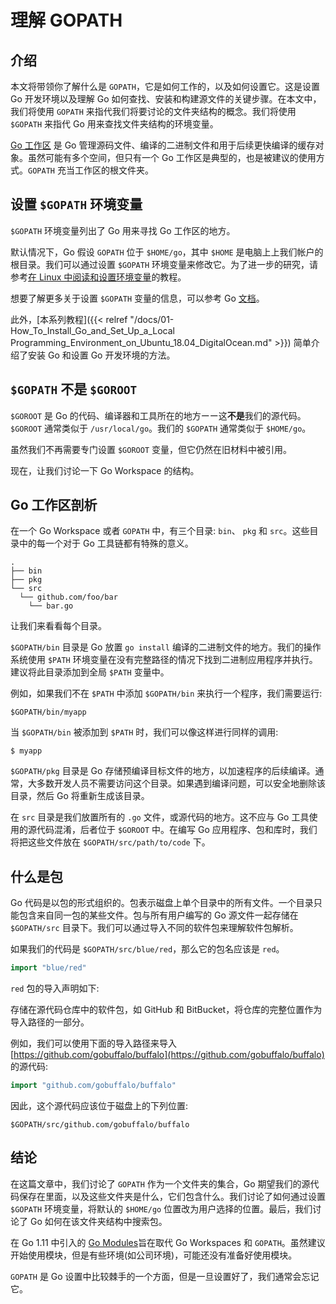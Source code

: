 # 理解 GOPATH

## 介绍

本文将带领你了解什么是 `GOPATH`，它是如何工作的，以及如何设置它。这是设置 Go 开发环境以及理解 Go 如何查找、安装和构建源文件的关键步骤。在本文中，我们将使用 `GOPATH` 来指代我们将要讨论的文件夹结构的概念。我们将使用 `$GOPATH` 来指代 Go 用来查找文件夹结构的环境变量。

[Go 工作区](https://golang.org/doc/code.html#Workspaces) 是 Go 管理源码文件、编译的二进制文件和用于后续更快编译的缓存对象。虽然可能有多个空间，但只有一个 Go 工作区是典型的，也是被建议的使用方式。`GOPATH` 充当工作区的根文件夹。

## 设置 `$GOPATH` 环境变量

`$GOPATH` 环境变量列出了 Go 用来寻找 Go 工作区的地方。

默认情况下，Go 假设 `GOPATH` 位于 `$HOME/go`，其中 `$HOME` 是电脑上上我们帐户的根目录。我们可以通过设置 `$GOPATH` 环境变量来修改它。为了进一步的研究，请参考[在 Linux 中阅读和设置环境变量](https://www.digitalocean.com/community/tutorials/how-to-read-and-set-environmental-and-shell-variables-on-a-linux-vps)的教程。

想要了解更多关于设置 `$GOPATH` 变量的信息，可以参考 Go [文档](https://golang.org/doc/code.html#Workspaces)。

此外，[本系列教程]({{< relref "/docs/01-How_To_Install_Go_and_Set_Up_a_Local Programming_Environment_on_Ubuntu_18.04_DigitalOcean.md" >}}) 简单介绍了安装 Go 和设置 Go 开发环境的方法。

## `$GOPATH` 不是 `$GOROOT`

`$GOROOT` 是 Go 的代码、编译器和工具所在的地方ーー这**不是**我们的源代码。`$GOROOT` 通常类似于 `/usr/local/go`。我们的 `$GOPATH` 通常类似于 `$HOME/go`。

虽然我们不再需要专门设置 `$GOROOT` 变量，但它仍然在旧材料中被引用。

现在，让我们讨论一下 Go Workspace 的结构。

## Go 工作区剖析

在一个 Go Workspace 或者 `GOPATH` 中，有三个目录: `bin`、 `pkg` 和 `src`。这些目录中的每一个对于 Go 工具链都有特殊的意义。

```text
.
├── bin
├── pkg
└── src
  └── github.com/foo/bar
    └── bar.go
```

让我们来看看每个目录。

`$GOPATH/bin` 目录是 Go 放置 `go install` 编译的二进制文件的地方。我们的操作系统使用 `$PATH` 环境变量在没有完整路径的情况下找到二进制应用程序并执行。建议将此目录添加到全局 `$PATH` 变量中。

例如，如果我们不在 `$PATH` 中添加 `$GOPATH/bin` 来执行一个程序，我们需要运行:

```text
$GOPATH/bin/myapp
```

当 `$GOPATH/bin` 被添加到 `$PATH` 时，我们可以像这样进行同样的调用:

```text
$ myapp
```

`$GOPATH/pkg` 目录是 Go 存储预编译目标文件的地方，以加速程序的后续编译。通常，大多数开发人员不需要访问这个目录。如果遇到编译问题，可以安全地删除该目录，然后 Go 将重新生成该目录。

在 `src` 目录是我们放置所有的 `.go` 文件，或源代码的地方。这不应与 Go 工具使用的源代码混淆，后者位于 `$GOROOT` 中。在编写 Go 应用程序、包和库时，我们将把这些文件放在 `$GOPATH/src/path/to/code` 下。

## 什么是包

Go 代码是以包的形式组织的。包表示磁盘上单个目录中的所有文件。一个目录只能包含来自同一包的某些文件。包与所有用户编写的 Go 源文件一起存储在 `$GOPATH/src` 目录下。我们可以通过导入不同的软件包来理解软件包解析。

如果我们的代码是 `$GOPATH/src/blue/red`，那么它的包名应该是 `red`。

```go
import "blue/red"
```

`red` 包的导入声明如下:

存储在源代码仓库中的软件包，如 GitHub 和 BitBucket，将仓库的完整位置作为导入路径的一部分。

例如，我们可以使用下面的导入路径来导入 [https://github.com/gobuffalo/buffalo](https://github.com/gobuffalo/buffalo) 的源代码:

```go
import "github.com/gobuffalo/buffalo"
```

因此，这个源代码应该位于磁盘上的下列位置:

```test
$GOPATH/src/github.com/gobuffalo/buffalo
```

## 结论

在这篇文章中，我们讨论了 `GOPATH` 作为一个文件夹的集合，Go 期望我们的源代码保存在里面，以及这些文件夹是什么，它们包含什么。我们讨论了如何通过设置 `$GOPATH` 环境变量，将默认的 `$HOME/go` 位置改为用户选择的位置。最后，我们讨论了 Go 如何在该文件夹结构中搜索包。

在 Go 1.11 中引入的 [Go Modules](https://github.com/golang/Go/wiki/Modules)旨在取代 Go Workspaces 和 `GOPATH`。虽然建议开始使用模块，但是有些环境(如公司环境)，可能还没有准备好使用模块。

`GOPATH` 是 Go 设置中比较棘手的一个方面，但是一旦设置好了，我们通常会忘记它。
